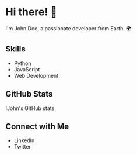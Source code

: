 # Hi there! 👋
I'm John Doe, a passionate developer from Earth. 🌍

## Skills
- Python
- JavaScript
- Web Development

## GitHub Stats
!John's GitHub stats

## Connect with Me
- LinkedIn
- Twitter


